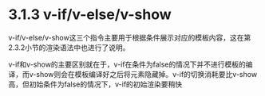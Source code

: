 <!--
 * @Author: zhanglingdi
 * @Date: 2019-12-03 16:34:55
 * @Email: 980583728@qq.com
 * @Company: Sinovatio
 * @version: v0.0.1
 * @LastEditors: zhanglingdi
 * @LastEditTime: 2019-12-03 16:41:13
 * @Description: test
 -->
# 3.1.3 v-if/v-else/v-show

v-if/v-else/v-show这三个指令主要用于根据条件展示对应的模板内容，这在第2.3.2小节的渲染语法中也进行了说明。

v-if和v-show的主要区别就在于，v-if在条件为false的情况下并不进行模板的编译，而v-show则会在模板编译好之后将元素隐藏掉。v-if的切换消耗要比v-show高，但初始条件为false的情况下，v-if的初始渲染要稍快